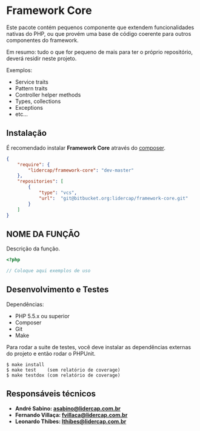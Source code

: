Framework Core
==============

Este pacote contém pequenos componente que extendem funcionalidades nativas do PHP,
ou que provém uma base de código coerente para outros componentes do framework.

Em resumo: tudo o que for pequeno de mais para ter o próprio repositório, deverá residir neste projeto.

Exemplos:

* Service traits
* Pattern traits
* Controller helper methods
* Types, collections
* Exceptions
* etc...

Instalação
----------

É recomendado instalar **Framework Core** através do [composer](http://getcomposer.org).

```json
{
    "require": {
        "lidercap/framework-core": "dev-master"
    },
    "repositories": [
        {
            "type": "vcs",
            "url":  "git@bitbucket.org:lidercap/framework-core.git"
        }
    ]
}
```

NOME DA FUNÇÃO
--------------

Descrição da função.

```php
<?php

// Coloque aqui exemplos de uso

```

Desenvolvimento e Testes
------------------------

Dependências:

 * PHP 5.5.x ou superior
 * Composer
 * Git
 * Make

Para rodar a suite de testes, você deve instalar as dependências externas do projeto e então rodar o PHPUnit.

    $ make install
    $ make test    (sem relatório de coverage)
    $ make testdox (com relatório de coverage)

Responsáveis técnicos
---------------------

 * **André Sabino: <asabino@lidercap.com.br>**
 * **Fernando Villaça: <fvillaca@lidercap.com.br>**
 * **Leonardo Thibes: <lthibes@lidercap.com.br>**
